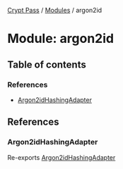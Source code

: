 [Crypt Pass](../README.md) / [Modules](../modules.md) / argon2id

# Module: argon2id

## Table of contents

### References

- [Argon2idHashingAdapter](argon2id.md#argon2idhashingadapter)

## References

### Argon2idHashingAdapter

Re-exports [Argon2idHashingAdapter](../classes/index.Argon2idHashingAdapter.md)

